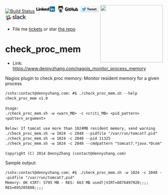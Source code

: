 <a href="https://github.com/DennyZhang?tab=followers"><img align="right" width="200" height="183" src="https://www.dennyzhang.com/wp-content/uploads/denny/watermark/github.png" /></a>

[![Build Status](https://travis-ci.org/DennyZhang/monitoring.svg?branch=master)](https://travis-ci.org/DennyZhang/monitoring) [![LinkedIn](https://raw.githubusercontent.com/USDevOps/mywechat-slack-group/master/images/linkedin.png)](https://www.linkedin.com/in/dennyzhang001) [![Github](https://raw.githubusercontent.com/USDevOps/mywechat-slack-group/master/images/github.png)](https://github.com/DennyZhang) [![Twitter](https://raw.githubusercontent.com/USDevOps/mywechat-slack-group/master/images/twitter.png)](https://twitter.com/dennyzhang001) [![Slack](https://raw.githubusercontent.com/USDevOps/mywechat-slack-group/master/images/slack.png)](https://goo.gl/ozDDyL)
- File me [tickets](https://github.com/DennyZhang/monitoring/issues) or star [the repo](https://github.com/DennyZhang/monitoring)

check_proc_mem
==============

- Link: https://www.dennyzhang.com/nagois_monitor_process_memory

Nagios plugin to check proc memory: Monitor resident memory for a given process

```
/sshx:contact@dennyzhang.com: #$ ./check_proc_mem.sh --help
check_proc_mem v1.0

Usage:
./check_proc_mem.sh -w <warn_MB> -c <criti_MB> <pid_pattern> <pattern_argument>

Below: If tomcat use more than 1024MB resident memory, send warning
./check_proc_mem.sh -w 1024 -c 2048 --pidfile "/var/run/tomcat7.pid"
./check_proc_mem.sh -w 1024 -c 2048 --pid 11325
./check_proc_mem.sh -w 1024 -c 2048 --cmdpattern "tomcat7.*java.*Dcom"

Copyright (C) 2014 DennyZhang (contact@dennyzhang.com)
```

Sample output:
```
/sshx:contact@dennyzhang.com: #$ ./check_proc_mem.sh -w 1024 -c 2048 --pidfile "/var/run/tomcat7.pid"
Memory: OK VIRT: 5795 MB - RES: 663 MB used!|VIRT=6076497920;;;; RES=695205888;;;;
```
